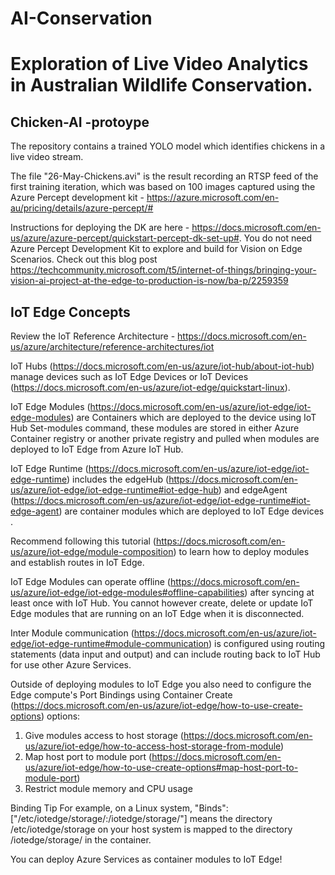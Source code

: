 # AI-Conservation

<H1> Exploration of Live Video Analytics in Australian Wildlife Conservation.</H1>

<H2> Chicken-AI -protoype</H2>
 
The repository contains a trained YOLO model which identifies chickens in a live video stream. 

The file "26-May-Chickens.avi" is the result recording an RTSP feed of the first training iteration, which was based on 100 images captured using the Azure Percept development kit - https://azure.microsoft.com/en-au/pricing/details/azure-percept/#

Instructions for deploying the DK are here - https://docs.microsoft.com/en-us/azure/azure-percept/quickstart-percept-dk-set-up#. You do not need Azure Percept Development Kit to explore and build for Vision on Edge Scenarios. Check out this blog post https://techcommunity.microsoft.com/t5/internet-of-things/bringing-your-vision-ai-project-at-the-edge-to-production-is-now/ba-p/2259359 

<h2> IoT Edge Concepts </h2>

Review the IoT Reference Architecture - https://docs.microsoft.com/en-us/azure/architecture/reference-architectures/iot 
 
IoT Hubs (https://docs.microsoft.com/en-us/azure/iot-hub/about-iot-hub) manage devices such as IoT Edge Devices or IoT Devices (https://docs.microsoft.com/en-us/azure/iot-edge/quickstart-linux).
 
IoT Edge Modules (https://docs.microsoft.com/en-us/azure/iot-edge/iot-edge-modules) are Containers which are deployed to the device using IoT Hub Set-modules command, these modules are stored in either Azure Container registry or another private registry and pulled when modules are deployed to IoT Edge from Azure IoT Hub.
 
IoT Edge Runtime (https://docs.microsoft.com/en-us/azure/iot-edge/iot-edge-runtime) includes the edgeHub (https://docs.microsoft.com/en-us/azure/iot-edge/iot-edge-runtime#iot-edge-hub) and edgeAgent (https://docs.microsoft.com/en-us/azure/iot-edge/iot-edge-runtime#iot-edge-agent) are container modules which are deployed to IoT Edge devices .
 
Recommend following this tutorial (https://docs.microsoft.com/en-us/azure/iot-edge/module-composition) to learn how to deploy modules and establish routes in IoT Edge.
 
IoT Edge Modules can operate offline (https://docs.microsoft.com/en-us/azure/iot-edge/iot-edge-modules#offline-capabilities) after syncing at least once with IoT Hub. You cannot however create, delete or update IoT Edge modules that are running on an IoT Edge when it is disconnected.
 
Inter Module communication (https://docs.microsoft.com/en-us/azure/iot-edge/iot-edge-runtime#module-communication) is configured using routing statements (data input and output)  and can include routing back to IoT Hub for use other Azure Services.
 
Outside of deploying modules to IoT Edge you also need to configure the Edge compute's Port Bindings using Container Create (https://docs.microsoft.com/en-us/azure/iot-edge/how-to-use-create-options) options:
1.	Give modules access to host storage (https://docs.microsoft.com/en-us/azure/iot-edge/how-to-access-host-storage-from-module)
2.	Map host port to module port (https://docs.microsoft.com/en-us/azure/iot-edge/how-to-use-create-options#map-host-port-to-module-port)
3.	Restrict module memory and CPU usage
 
Binding Tip
For example, on a Linux system, "Binds":["/etc/iotedge/storage/:/iotedge/storage/"] means the directory /etc/iotedge/storage on your host system is mapped to the directory /iotedge/storage/ in the container. 
 
You can deploy Azure Services as container modules to IoT Edge!
